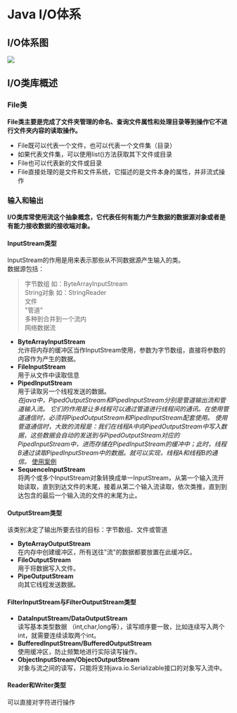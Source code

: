 # Java I/O体系
## I/O体系图
![](http://i.imgur.com/HjlBUF2.jpg)

## I/O类库概述
### File类
**File类主要是完成了文件夹管理的命名、查询文件属性和处理目录等到操作它不进行文件夹内容的读取操作。**
- File既可以代表一个文件，也可以代表一个文件集（目录）
- 如果代表文件集，可以使用list()方法获取其下文件或目录
- File也可以代表新的文件或目录
- File直接处理的是文件和文件系统，它描述的是文件本身的属性，并非流式操作

### 输入和输出
**I/O类库常使用流这个抽象概念，它代表任何有能力产生数据的数据源对象或者是有能力接收数据的接收端对象。**
#### InputStream类型
InputStream的作用是用来表示那些从不同数据源产生输入的类。<br/>
数据源包括： <br/>
> 字节数组 如：ByteArrayInputStream <br/>
> String对象 如：StringReader <br/>
> 文件 <br/>
> "管道" <br/>
> 多种到合并到一个流内 <br/>
> 网络数据流 <br/>

- **ByteArrayInputStream** <br/>
允许将内存的缓冲区当作InputStream使用，参数为字节数组，直接将参数的内容作为产生的数据。
- **FileInputStream** <br/>
用于从文件中读取信息
- **PipedInputStream** <br/>
用于读取另一个线程发送的数据。<br/>
*在java中，PipedOutputStream和PipedInputStream分别是管道输出流和管道输入流。
它们的作用是让多线程可以通过管道进行线程间的通讯。在使用管道通信时，必须将PipedOutputStream和PipedInputStream配套使用。
使用管道通信时，大致的流程是：我们在线程A中向PipedOutputStream中写入数据，这些数据会自动的发送到与PipedOutputStream对应的PipedInputStream中，进而存储在PipedInputStream的缓冲中；此时，线程B通过读取PipedInputStream中的数据。就可以实现，线程A和线程B的通信。* [使用案例](http://blog.csdn.net/hzw2312/article/details/6395778)
- **SequenceInputStream** <br/>
将两个或多个InputStream对象转换成单一InputStream，从第一个输入流开始读取，直到到达文件的末尾，接着从第二个输入流读取，依次类推，直到到达包含的最后一个输入流的文件的末尾为止。

#### OutputStream类型
该类别决定了输出所要去往的目标：字节数组、文件或管道
- **ByteArrayOutputStream** <br/>
在内存中创建缓冲区，所有送往"流"的数据都要放置在此缓冲区。
- **FileOutputStream** <br/>
用于将数据写入文件。
- **PipeOutputStream** <br/>
向其它线程发送数据。

#### FilterInputStream与FilterOutputStream类型
- **DataInputStream/DataOutputStream** <br/>
读写基本类型数据 （int,char,long等），读写顺序要一致，比如连续写入两个int，就需要连续读取两个int。
- **BufferedInputStream/BufferedOutputStream** <br/>
使用缓冲区，防止频繁地进行实际读写操作。
- **ObjectInputStream/ObjectOutputStream** <br/>
对象与流之间的读写，只能将支持java.io.Serializable接口的对象写入流中。

#### Reader和Writer类型
可以直接对字符进行操作

